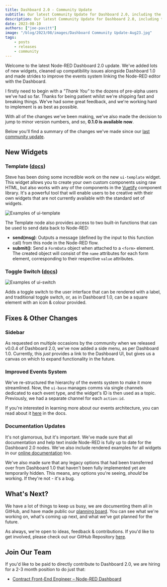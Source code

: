 ```yaml
---
title: Dashboard 2.0 - Community Update
subtitle: Our latest Community Update for Dashboard 2.0, including the latest new widgets, fixes and updates on what's next.
description: Our latest Community Update for Dashboard 2.0, including the latest new widgets, fixes and updates on what's next.
date: 2023-08-10
authors: ["joe-pavitt"]
image: "/blog/2023/08/images/Dashboard Community Update-Aug23.jpg"
tags:
    - posts
    - releases
    - community
---
```


Welcome to the latest Node-RED Dashboard 2.0 update. We've added lots of new widgets, cleaned up compatibility issues alongside Dashboard 1.0 and made strides to improve the events system linking the Node-RED editor with the Dashboard.

<!--more-->

I firstly need to begin with a  _"Thank You"_ to the dozens of pre-alpha users we've had so far. Thanks for being patient whilst we're shipping fast and breaking things. We've had some great feedback, and we're working hard to implement is as best as possible.

With all of the changes we've been making, we've also made the decision to jump to minor version numbers, and so, **0.1.0 is available now**.

Below you'll find a summary of the changes we've made since our [last community update](/blog/2023/07/dashboard-0-1-release).

## New Widgets

### Template (<a href="https://flowforge.github.io/flowforge-nr-dashboard/nodes/widgets/ui-template.html" target="_blank">docs</a>)

Steve has been doing some incredible work on the new `ui-template` widget. This widget allows you to create your own custom components using raw HTML, but also works with any of the components in the [Vuetify](https://vuetifyjs.com/en/components/all/) component library. It's a powerful tool that will enable users to be creative with their own widgets that are not currently available with the standard set of widgets.

![Examples of ui-template](https://flowforge.github.io/flowforge-nr-dashboard/assets/ui-template.9d278589.png)

The Template node also provides access to two built-in functions that can be used to send data back to Node-RED:
- **send(msg)**: Outputs a message (defined by the input to this function call) from this node in the Node-RED flow.
- **submit()**: Send a `FormData` object when attached to a `<form>` element. The created object will consist of the `name` attributes for each form element, corresponding to their respective `value` attributes.

### Toggle Switch (<a href="https://flowforge.github.io/flowforge-nr-dashboard/nodes/widgets/ui-switch.html" target="_blank">docs</a>)

![Examples of ui-switch](https://flowforge.github.io/flowforge-nr-dashboard/assets/ui-switch.fb5583c2.png)

Adds a toggle switch to the user interface that can be rendered with a label, and traditional toggle switch, or, as in Dashboard 1.0, can be a square element with an icon & colour provided.

## Fixes & Other Changes

### Sidebar

As requested on multiple occasions by the community when we released v0.0.4 of Dashboard 2.0, we've now added a side menu, as per Dashboard 1.0. Currently, this _just_ provides a link to the Dashboard UI, but gives us a canvas on which to expand functionality in the future.

### Improved Events System

We've re-structured the hierarchy of the events system to make it more streamlined. Now, the `ui-base` manages comms via single channels dedicated to each event type, and the widget's ID is then used as a topic. Previously, we had a separate channel for each `action:id`.

If you're interested in learning more about our events architecture, you can read about it [here](https://flowforge.github.io/flowforge-nr-dashboard/contributing/guides/events.html) in the docs.

### Documentation Updates

It's not glamorous, but it's important. We've made sure that all documentation and help text inside Node-RED is fully up to date for the Dashboard 2.0 nodes. We've also include rendered examples for all widgets in our [online documentation](https://flowforge.github.io/flowforge-nr-dashboard/) too.

We've also made sure that any legacy options that had been transferred over from Dashboard 1.0 that haven't been fully implemented yet are temporarily hidden. This means, any options you're seeing, _should_ be working. If they're not - it's a bug.

## What's Next?

We have a lot of things to keep us busy, we are documenting them all in GitHub, and have made public our [planning board](https://github.com/orgs/flowforge/projects/15/views/1). You can see what we're working on, what's coming up next, and what we've got planned for the future.

As always, we're open to ideas, feedback & contributions. If you'd like to get involved, please check out our GitHub Repository [here](https://github.com/flowforge/flowforge-nr-dashboard).

## Join Our Team

If you'd like to be paid to directly contribute to Dashboard 2.0, we are hiring for a 2-3 month position to do just that:

- [Contract Front-End Engineer – Node-RED Dashboard](https://boards.greenhouse.io/flowforge/jobs/4911532004)
